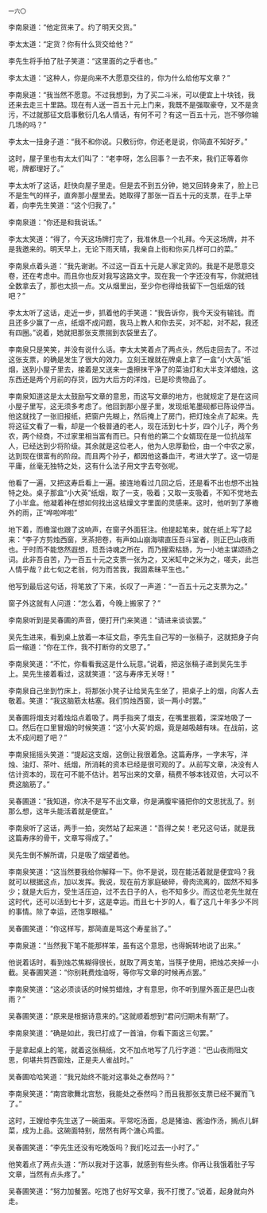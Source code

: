     一六〇 

   李南泉道：“他定货来了。约了明天交货。”

   李太太道：“定货？你有什么货交给他？”

   李先生将手拍了肚子笑道：“这里面的之乎者也。”

   李太太道：“这种人，你是向来不大愿意交往的，你为什么给他写文章？”

   李南泉道：“我当然不愿意。不过我想到，为了买二斗米，可以便宜上十块钱，我还来去走三十里路。现在有人送一百五十元上门来，我既不是强取豪夺，又不是贪污，不过就那征文启事敷衍几名人情话，有何不可？有这一百五十元，岂不够你输几场的吗？”

   李太太一扭身子道：“我不和你说。只敷衍你，你还老是说，你简直不知好歹。”

   这时，屋子里也有太太们叫了：“老李呀，怎么回事？一去不来，我们正等着你呢，牌都理好了。”

   李太太听了这话，赶快向屋子里走。但是去不到五分钟，她又回转身来了，脸上已不是生气的样子，直奔那小屋里去。她取得了那张一百五十元的支票，在手上举着，向李先生笑道：“这个归我了。”

   李南泉道：“你还是和我说话。”

   李太太笑道：“得了，今天这场牌打完了，我准休息一个礼拜。今天这场牌，并不是我邀来的。明天早上，无论下雨天晴，我亲自上街和你买几样可口的菜。”

   李南泉点着头道：“我先谢谢。不过这一百五十元是人家定货的。我是不是愿意交卷，还在考虑中。而且你也反对我写这路文字。现在我一个字还没有写，你就把钱全数拿去了，那也太损一点。文从烟里出，至少你也得给我留下一包纸烟的钱吧？”

   李太太听了这话，走近一步，抓着他的手笑道：“我告诉你，我今天没有输钱。而且还多少赢了一点，纸烟不成问题，我马上教人和你去买，对不起，对不起，我还有四圈。”说着，她就把那张支票揣到衣袋里去了。

   李南泉只是笑笑，并没有说什么话。李太太笑着点了两点头，然后走回去了。不过这张支票，的确是发生了很大的效力。立刻王嫂就在牌桌上拿了一盒“小大英”纸烟，送到小屋子里去，接着是又送来一盏擦抹干净了的菜油灯和大半支洋蜡烛，这东西还是两个月前的存货，因为大后方的洋烛，已是珍贵物品了。

   李南泉知道这是太太鼓励写文章的意思，而这写文章的地方，也就规定了是在这间小屋子里写，这无须多考虑了。他回到那小屋子里，发现纸笔墨砚都已陈设停当。他这就找了一张旧报纸，把窗户先糊上，然后掩上了房门，把灯烛全点了起来。先将这征文看了一看，却是一个极普通的老人，现在活到七十岁，四个儿子，两个务农，两个经商，不过家里相当富有而已。只有他的第二个女婿现在是一位抗战军人，已经达到少将阶级。其余就是这位老人，他为人忠厚勤俭，由一个中农之家，达到现在很富有的阶段。而且两个孙子，都因他这番血汗，考进大学了。这一切是平庸，丝毫无独特之处，这有什么法子用文字去夸张呢。

   他看了一遍，又把这寿启看上一遍。接连地看过几回之后，还是看不出也想不出独特之处。桌子那盒“小大英”纸烟，取了一支，吸着；又取一支吸着，不知不觉地去了小半盒。他凝着神在想如何找出这枯燥文字里面的灵感来。这时，他听到了茅檐外的雨，正“哗啦哗啦”

   地下着，而檐溜也跟了这响声，在窗子外面狂注。他提起笔来，就在纸上写了起来：“李子方剪烛西窗，烹茶把卷，有声如山崩海啸直压吾斗室者，则正巴山夜雨也。于时而不能悠然遐想，觅吾诗魂之所在，而乃搜索枯肠，为一小地主谋颂扬之词。此非吾自苦，乃一百五十元之支票一张为之，又米缸中之米为之，嗟夫，此岂人情乎哉？此七旬之老翁，何为而苦我，我固素昧平生也。”

   他写到最后这句话，将笔放了下来，长叹了一声道：“一百五十元之支票为之。”

   窗子外这就有人问道：“怎么着，今晚上搬家了？”

   李南泉听到是吴春圃的声音，便打开门来笑道：“请进来谈谈罢。”

   吴先生进来，看到桌上放着一本征文启，李先生自己写的一张稿子，这就把身子向后一缩道：“你在工作，我不打断你的文思了。”

   李南泉笑道：“不忙，你看看我这是什么玩意。”说着，把这张稿子递到吴先生手上。吴先生接着看过，这就笑道：“这与寿序无关呀！”

   李南泉自己坐到竹床上，将那张小凳子让给吴先生坐了，把桌子上的烟，向客人去敬着。笑道：“我这脑筋太枯塞。我们剪烛西窗，谈一两小时罢。”

   吴春圃将烟支对着烛焰点着吸了。两手指夹了烟支，在嘴里抿着，深深地吸了一口。然后在口里冒烟的时候笑道：“这‘小大英’的烟，竟是越吸越有味。在战前，这太不成问题了吧？”

   李南泉摇摇头笑道：“提起这支烟，这倒让我很着急。这篇寿序，一字未写，洋烛、油灯、茶叶、纸烟，所消耗的资本已经是很可观的了。从前写文章，决没有人估计资本的，现在可不能不估计。若写出来的文章，稿费不够本钱双倍，大可以不费这脑筋了。”

   吴春圃道：“我知道，你决不是写不出文章，你是满腹牢骚把你的文思扰乱了。别那么想，这年头能活着就是便宜。”

   李南泉听了这话，两手一拍，突然站了起来道：“吾得之矣！老兄这句话，就是我这篇寿序的骨干，文章写得成了。”

   吴先生倒不解所谓，只是吸了烟望着他。

   李南泉笑道：“这当然要我给你解释一下。你不是说，现在能活着就是便宜吗？我就可以根据这点，加以发挥。我说，现在前方家庭破碎，骨肉流离的，固然不知多少；就是大后方，受生活压迫，过不去日子的人，也不知多少。而这位老先生就在这时代，还可以活到七十岁，这是幸运。而且七十岁的人，看了这几十年多少不同的事情。除了幸运，还饱享眼福。”

   吴春圃笑道：“你这样写，那简直是骂这个寿星翁了。”

   李南泉道：“当然我下笔不能那样笨，虽有这个意思，也得婉转地说了出来。”

   他说着话时，看到烛芯焦糊得很长，就取了两支笔，当筷子使用，把烛芯夹掉一小截。吴春圃笑道：“你别耗费烛油呀，等你写文章的时候再点罢。”

   李南泉笑道：“这必须谈话的时候剪蜡烛，才有意思，你不听到屋外面正是巴山夜雨？”

   吴春圃笑道：“原来是根据诗意来的。”这就顺着想到“君问归期未有期”了。

   李南泉笑道：“确是如此，我已打成了一首油，你看下面这三句罢。”

   于是拿起桌上的笔，就着这张稿纸，文不加点地写了几行字道：“巴山夜雨阻文思，何堪共剪西窗烛，正是夫人雀战时。”

   吴春圃哈哈笑道：“我兄始终不能对这事处之泰然吗？”

   李南泉笑道：“南宫歌舞北宫愁，我能处之泰然吗？而且我那张支票已经不翼而飞了。”

   这时，王嫂给李先生送了一碗面来。平常吃汤面，总是猪油、酱油作汤，搁点儿鲜菜，成为上品。这碗面特别，居然有两个溏心鸡蛋。

   吴春圃笑道：“李先生还没有吃晚饭吗？我们吃过去一小时了。”

   他笑着点了两点头道：“所以我对于这事，就感到有些头疼。你再让我饿着肚子写文章，当然有点头疼了。”

   吴春圃笑道：“努力加餐罢。吃饱了也好写文章，我不打搅了。”说着，起身就向外走。


